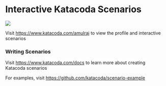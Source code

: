 # Interactive Katacoda Scenarios

[![](http://shields.katacoda.com/katacoda/amulraj/count.svg)](https://www.katacoda.com/amulraj "Get your profile on Katacoda.com")

Visit https://www.katacoda.com/amulraj to view the profile and interactive scenarios

### Writing Scenarios
Visit https://www.katacoda.com/docs to learn more about creating Katacoda scenarios

For examples, visit https://github.com/katacoda/scenario-example
